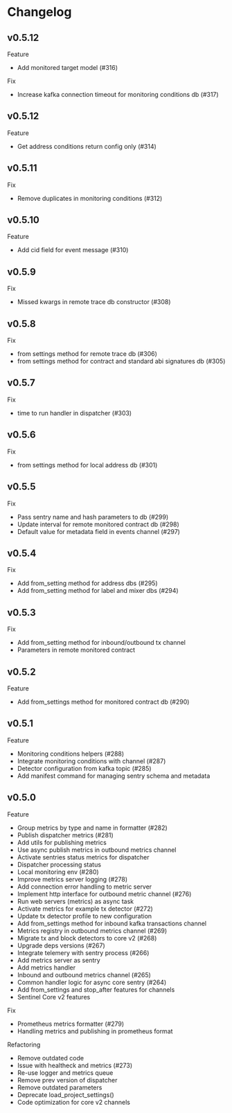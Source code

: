 # Changelog

## v0.5.12

Feature

- Add monitored target model (#316)

Fix

- Increase kafka connection timeout for monitoring  conditions db (#317)

## v0.5.12

Feature

- Get address conditions return config only (#314)

## v0.5.11

Fix

- Remove duplicates in monitoring conditions (#312)

## v0.5.10

Feature

- Add cid field for event message (#310)

## v0.5.9

Fix

- Missed kwargs in remote trace db constructor (#308)

## v0.5.8

Fix

- from settings method for remote trace db (#306)
- from settings method for contract and standard abi signatures db (#305)

## v0.5.7

Fix

- time to run handler in dispatcher (#303)

## v0.5.6

Fix

- from settings method for local address db (#301)

## v0.5.5

Fix

- Pass sentry name and hash parameters to db (#299)
- Update interval for remote monitored contract db (#298)
- Default value for metadata field in events channel (#297)

## v0.5.4

Fix

- Add from_setting method for address dbs (#295)
- Add from_setting method for label and mixer dbs (#294)

## v0.5.3

Fix

- Add from_setting method for inbound/outbound tx channel
- Parameters in remote monitored contract

## v0.5.2

Feature

- Add from_settings method for monitored contract db (#290)

## v0.5.1

Feature

- Monitoring conditions helpers (#288)
- Integrate monitoring conditions with channel (#287)
- Detector configuration from kafka topic (#285)
- Add manifest command for managing sentry schema and metadata

## v0.5.0

Feature

- Group metrics by type and name in formatter (#282)
- Publish dispatcher metrics (#281)
- Add utils for publishing metrics
- Use async publish metrics in outbound metrics channel
- Activate sentries status metrics for dispatcher
- Dispatcher processing status
- Local monitoring env (#280)
- Improve metrics server logging (#278)
- Add connection error handling to metric server
- Implement http interface for outbound metric channel (#276)
- Run web servers (metrics) as async task
- Activate metrics for example tx detector (#272)
- Update tx detector profile to new configuration
- Add from_settings method for inbound kafka transactions channel
- Metrics registry in outbound metrics channel (#269)
- Migrate tx and block detectors to core v2 (#268)
- Upgrade deps versions (#267)
- Integrate telemery with sentry process (#266)
- Add metrics server as sentry
- Add metrics handler
- Inbound and outbound metrics channel (#265)
- Common handler logic for async core sentry (#264)
- Add from_settings and stop_after features for channels
- Sentinel Core v2 features 

Fix

- Prometheus metrics formatter (#279)
- Handling metrics and publishing in prometheus format

Refactoring

- Remove outdated code
- Issue with healtheck and metrics (#273)
- Re-use logger and metrics queue
- Remove prev version of dispatcher
- Remove outdated parameters
- Deprecate load_project_settings()
- Code optimization for core v2 channels
